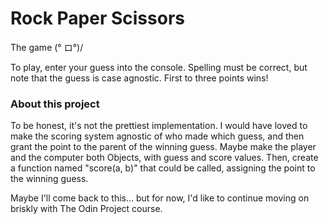# Rock Paper Scissors
The game (° ロ°)/

To play, enter your guess into the console. Spelling must be correct, but note that the guess is case agnostic. First to three points wins!

### About this project

To be honest, it's not the prettiest implementation. I would have loved to make the scoring system agnostic of who made which guess, and then grant the point to the parent of the winning guess. Maybe make the player and the computer both Objects, with guess and score values. Then, create a function named "score(a, b)" that could be called, assigning the point to the winning guess.

Maybe I'll come back to this... but for now, I'd like to continue moving on briskly with The Odin Project course.
